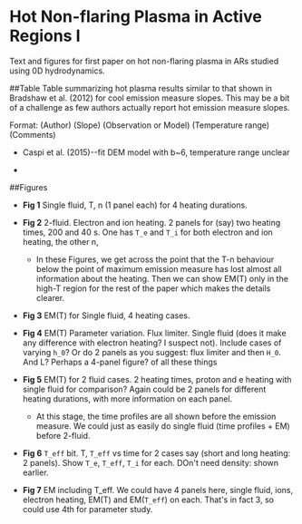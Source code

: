 # Hot Non-flaring Plasma in Active Regions I

Text and figures for first paper on hot non-flaring plasma in ARs studied using 0D 
hydrodynamics.

##Table
Table summarizing hot plasma results similar to that shown in Bradshaw et al. (2012) for cool emission measure slopes. This may be a bit of a challenge as few authors actually report hot emission measure slopes. 

Format: (Author) (Slope) (Observation or Model) (Temperature range) (Comments)

+ Caspi et al. (2015)--fit DEM model with b~6, temperature range unclear

+ 

##Figures

+ __Fig 1__ Single fluid, T, n (1 panel each) for 4 heating durations.

+ __Fig 2__ 2-fluid. Electron and ion heating. 2 panels for (say) two heating times, 200 and 40 s. One has `T_e` and `T_i` for both electron and ion heating, the other n,

  + In these Figures, we get across the point that the T-n behaviour below the point of maximum emission measure has lost almost all information about the heating. Then we can show EM(T) only in the high-T region for the rest of the paper which makes the details clearer.

+ __Fig 3__ EM(T) for Single fluid, 4 heating cases.

+ __Fig 4__ EM(T) Parameter variation. Flux limiter. Single fluid (does it make any difference with electron heating? I suspect not). Include cases of varying `h_0`? Or do 2 panels as you suggest: flux limiter and then `H_0`. And L? Perhaps a 4-panel figure? of all these things

+ __Fig 5__ EM(T) for 2 fluid cases. 2 heating times, proton and e heating with single fluid for comparison? Again could be 2 panels for different heating durations, with more information on each panel.

  + At this stage, the time profiles are all shown before the emission measure. We could just as easily do single fluid (time profiles + EM) before 2-fluid.

+ __Fig 6__ `T_eff` bit. T, `T_eff` vs time for 2 cases say (short and long heating: 2 panels). Show `T_e`, `T_eff`, `T_i` for each. DOn't need density: shown earlier.

+ __Fig 7__ EM including T_eff. We could have 4 panels here, single fluid, ions, electron heating, EM(T) and EM(`T_eff`) on each. That's in fact 3, so could use 4th for parameter study.

